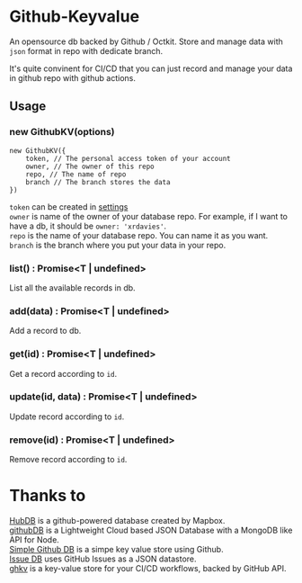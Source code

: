 # Github-Keyvalue

An opensource db backed by Github / Octkit. Store and manage data with `json` format in repo with dedicate branch. 

It's quite convinent for CI/CD that you can just record and manage your data in github repo with github actions.

## Usage

### new GithubKV(options)
```
new GithubKV({
    token, // The personal access token of your account
    owner, // The owner of this repo
    repo, // The name of repo
    branch // The branch stores the data
})
```

`token` can be created in [settings](https://github.com/settings/tokens/new)  
`owner` is name of the owner of your database repo. For example, if I want to have a db, it should be `owner: 'xrdavies'`.  
`repo` is the name of your database repo. You can name it as you want.  
`branch` is the branch where you put your data in your repo.  

### list() : Promise<T | undefined>
List all the available records in db.

### add(data) : Promise<T | undefined>
Add a record to db.

### get(id) : Promise<T | undefined>
Get a record according to `id`.

### update(id, data) : Promise<T | undefined>
Update record according to `id`.

### remove(id) : Promise<T | undefined>
Remove record according to `id`.


# Thanks to

[HubDB](https://github.com/mapbox/hubdb) is a github-powered database created by Mapbox.  
[githubDB](https://github.com/usmakestwo/githubDB) is a Lightweight Cloud based JSON Database with a MongoDB like API for Node.  
[Simple Github DB](https://github.com/kuldeepkeshwar/simple-github-db) is a simpe key value store using Github.  
[Issue DB](https://github.com/issue-db/issue-db) uses GitHub Issues as a JSON datastore.  
[ghkv](https://github.com/taskworld/ghkv) is a key-value store for your CI/CD workflows, backed by GitHub API.  